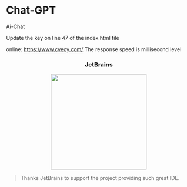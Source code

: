 # Chat-GPT
Ai-Chat

Update the key on line 47 of the index.html file

online: https://www.cveoy.com/     The response speed is millisecond level




<h3 align="center">JetBrains</h3>

<p align="center">
  <a href="https://www.jetbrains.com/?from=chatgpt-html">
    <img width="260px" src="https://user-images.githubusercontent.com/120544710/225796807-ac16cbe7-10b1-49d2-9f31-39f421a9d5c1.png">
  </a>
</p>

> Thanks JetBrains to support the project providing such great IDE.
